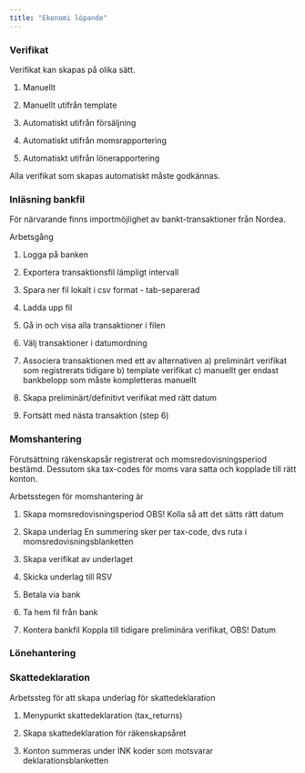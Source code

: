 ```yaml
---
title: "Ekonomi löpande"
---
```


### Verifikat

Verifikat kan skapas på olika sätt.

1. Manuellt

2. Manuellt utifrån template

3. Automatiskt utifrån försäljning

4. Automatiskt utifrån momsrapportering

5. Automatiskt utifrån lönerapportering

Alla verifikat som skapas automatiskt måste godkännas.


### Inläsning bankfil

För närvarande finns importmöjlighet av bankt-transaktioner från Nordea.
 
Arbetsgång
 
1. Logga på banken

2. Exportera transaktionsfil lämpligt intervall

3. Spara ner fil lokalt i csv format - tab-separerad

4. Ladda upp fil

5. Gå in och visa alla transaktioner i filen

6. Välj transaktioner i datumordning

7. Associera transaktionen med ett av alternativen
a) preliminärt verifikat som registrerats tidigare
b) template verifikat
c) manuellt ger endast bankbelopp som måste kompletteras manuellt

8. Skapa preliminärt/definitivt verifikat med rätt datum

9. Fortsätt med nästa transaktion (step 6)
 

### Momshantering

Förutsättning räkenskapsår registrerat och momsredovisningsperiod bestämd.
Dessutom ska tax-codes för moms vara satta och kopplade till rätt konton.

Arbetsstegen för momshantering är 

1. Skapa momsredovisningsperiod
 OBS! Kolla så att det sätts rätt datum

2. Skapa underlag 
 En summering sker per tax-code, dvs ruta i momsredovisningsblanketten
 
3. Skapa verifikat av underlaget

4. Skicka underlag till RSV

5. Betala via bank

6. Ta hem fil från bank 

7. Kontera bankfil 
 Koppla till tidigare preliminära verifikat, OBS! Datum 

  
### Lönehantering  


### Skattedeklaration

Arbetssteg för att skapa underlag för skattedeklaration

1. Menypunkt skattedeklaration (tax_returns)

2. Skapa skattedeklaration för räkenskapsåret

3. Konton summeras under INK koder som  motsvarar deklarationsblanketten
